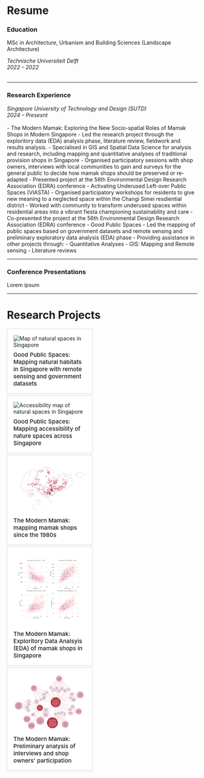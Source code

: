 # Resume


### Education
MSc in Architecture, Urbanism and Building Sciences (Landscape Architecture)
<div class="entry">
  <div class="entry-left">
    <em>Technische Universiteit Delft</em>
  </div>
  <div class="entry-right">
    <em>2022 – 2022</em>
  </div>
</div>
<br>
<hr>

### Research Experience
<div class="entry">
  <div class="entry-left">
    <em>Singapore University of Technology and Design (SUTD)</em>
  </div>
  <div class="entry-right">
    <em>2024 – Presesnt</em>
  </div>
</div>
<br>
- The Modern Mamak: Exploring the New Socio-spatial Roles of Mamak Shops in Modern Singapore
  - Led the research project through the exploritory data (EDA) analysis phase, literature review, fieldwork and results analysis.
  - Specialised in GIS and Spatial Data Science for analysis and research, including mapping and quantitative analyses of traditional provision shops in Singapore
  - Organised participatory sessions with shop owners, interviews with local communities to gain and surveys for the general public to decide how mamak shops should be preserved or re-adapted
  - Presented project at the 56th Environmental Design Research Association (EDRA) conference
- Activating Underused Left-over Public Spaces (VIASTA)
  - Organised participatory workshops for residents to give new meaning to a neglected space within the Changi Simei resdiential district
  - Worked with community to transform underused spaces within residential areas into a vibrant fiesta championing sustainability and care
  - Co-presented the project at the 56th Environmental Design Research Association (EDRA) conference
- Good Public Spaces
  - Led the mapping of public spaces based on government datasets and remote sensing and preliminary exploratory data analysis (EDA) phase
- Providing assistance in other projects through:
  - Quantitative Analyses
  - GIS: Mapping and Remote sensing
  - Literature reviews

<hr>

### Conference Presentations
Lorem ipsum

<hr>

# Research Projects



<div class="project-cards">

  <a href="https://urbanjeans.github.io/dfn-dashboard" target="_blank" class="card-link">
    <div class="card">
      <img src="assets/img/Habitats and Tree Canopy.png" alt="Map of natural spaces in Singapore" />
      <div class="card-text">
        Good Public Spaces: Mapping natural habitats in Singapore with remote sensing and government datasets
      </div>
    </div>
  </a>

  <a href="https://urbanjeans.github.io/dfn-dashboard" target="_blank" class="card-link">
    <div class="card">
      <img src="assets/img/Accessibility.png" alt="Accessibility map of natural spaces in Singapore" />
      <div class="card-text">
        Good Public Spaces: Mapping accessibility of nature spaces across Singapore
      </div>
    </div>
  </a>

  <a href="https://urbanjeans.github.io/dfn-dashboard" target="_blank" class="card-link">
    <div class="card">
      <img src="assets/img/1990s.png" alt="Map of provision shops in singapore in 1990 (part of a timelapse series of maps)" />
      <div class="card-text">
        The Modern Mamak: mapping mamak shops since the 1980s
      </div>
    </div>
  </a>

  <a href="https://urbanjeans.github.io/dfn-dashboard" target="_blank" class="card-link">
    <div class="card">
      <img src="assets/img/spearmanns.png" alt="Spearman's correlation between provision shops and supermarkets and HDBs" />
      <div class="card-text">
        The Modern Mamak: Exploritory Data Analsyis (EDA) of mamak shops in Singapore
      </div>
    </div>
  </a>

  <a href="https://urbanjeans.github.io/dfn-dashboard" target="_blank" class="card-link">
  <div class="card">
    <img src="assets/img/mindmap.png" alt="Concept map of common themes of shop owner participants and local communities" />
    <div class="card-text">
      The Modern Mamak: Preliminary analysis of interviews and shop owners' participation
    </div>
  </div>
</a>


<hr>


<style>
header img {
  width: 140px !important;
  height: auto !important;
}  

  

a {
  color: #b20738;
  font-weight: 400;        
  text-decoration: none;
}

a:hover {
  color: #b20738;
  text-decoration: none;
  font-weight: 400;       
}
  

  
.project-cards {
  display: flex;
  flex-wrap: wrap;
  gap: 5px;
  margin-top: 1rem;
}

.card {
  flex: 1 1 250; 
  max-width: calc(42% - 20px);
  border: 0.7px solid #ddd;
  padding: 1rem;
  border-radius: 2px;
  background-color: #ffffff;
  transition: transform 0.2s;
  box-shadow: 0 2px 6px rgba(0,0,0,0.05);
}

.card:hover {
  transform: scale(1.02);
}

.card img {
  width: 100%;        
  max-height: 250px;  
  object-fit: cover;  
  border-radius: 2px; 
}

.card-link {
  text-decoration: none;
  color: inherit;
  display: block;
  width: 100%;
}

.card-text {
  margin-top: 0.5rem;
  font-weight: 500;
  font-size: 0.95rem;
}
</style>
